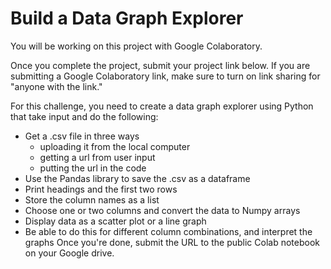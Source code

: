 # Build a Data Graph Explorer
You will be working on this project with Google Colaboratory.

Once you complete the project, submit your project link below. If you are submitting a Google Colaboratory link, make sure to turn on link sharing for "anyone with the link."

For this challenge, you need to create a data graph explorer using Python that take input and do the following:

- Get a .csv file in three ways
  - uploading it from the local computer
  - getting a url from user input
  - putting the url in the code
- Use the Pandas library to save the .csv as a dataframe
- Print headings and the first two rows
- Store the column names as a list
- Choose one or two columns and convert the data to Numpy arrays
- Display data as a scatter plot or a line graph
- Be able to do this for different column combinations, and interpret the graphs
Once you're done, submit the URL to the public Colab notebook on your Google drive.